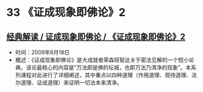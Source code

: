 # 33 《证成现象即佛论》2

## [经典解读 / 证成现象即佛论 / 《证成现象即佛论》2](https://www.fohuifayu.com/index.php/huideng-jiangtang/jingdian-jiedu/zhengchengxianxiang-jifolun/976-l09003)

- 时间：2009年6月18日
- 概述：《证成现象即佛论》是大成就者荣森班智达关于密法见解的一个短小论典，该论最核心的内容是“万法即是佛的坛城，也即万法乃清净的现象”。本系列课程对此进行了详细阐述，其中重点以四种道理（作用道理、观待道理、法尔道理、证成道理）来证明一切法本来清净。
